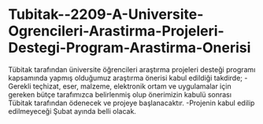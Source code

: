 # Tubitak--2209-A-Universite-Ogrencileri-Arastirma-Projeleri-Destegi-Program-Arastirma-Onerisi

Tübitak tarafından üniversite öğrencileri araştırma projeleri desteği programı kapsamında yapmış olduğumuz araştırma önerisi kabul edildiği takdirde;
  -Gerekli teçhizat, eser, malzeme, elektronik ortam ve uygulamalar için gereken bütçe tarafımızca belirlenmiş olup önerimizin kabulü sonrası 
  Tübitak tarafından ödenecek ve projeye başlanacaktır.
  -Projenin kabul edilip edilmeyeceği Şubat ayında belli olacak.
